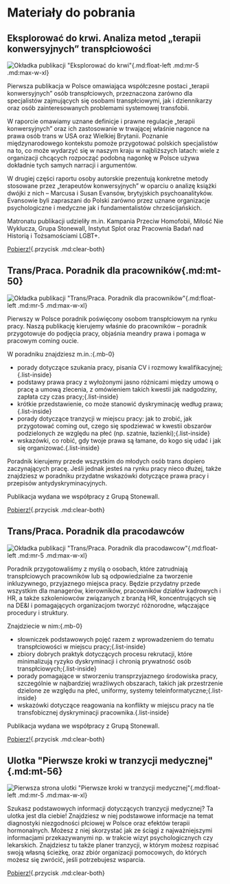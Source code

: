 # Materiały do pobrania

## Eksplorować do krwi. Analiza metod „terapii konwersyjnych” transpłciowości

![Okładka publikacji "Eksplorować do krwi"](/media/img/okladka-eksplorować-do-krwi.png){.md:float-left .md:mr-5 .md:max-w-xl}

Pierwsza publikacja w Polsce omawiająca współczesne postaci „terapii konwersyjnych” osób transpłciowych, przeznaczona zarówno dla specjalistów zajmujących się osobami transpłciowymi, jak i dziennikarzy oraz osób zainteresowanych problemami systemowej transfobii. 

W raporcie omawiamy uznane definicje i prawne regulacje „terapii konwersyjnych” oraz ich zastosowanie w trwającej właśnie nagonce na prawa osób trans w USA oraz Wielkiej Brytanii. Poznanie międzynarodowego kontekstu pomoże przygotować polskich specjalistów na to, co może wydarzyć się w naszym kraju w najbliższych latach: wiele z organizacji chcących rozpocząć podobną nagonkę w Polsce używa dokładnie tych samych narracji i argumentów.

W drugiej części raportu osoby autorskie prezentują konkretne metody stosowane przez „terapeutów konwersyjnych” w oparciu o analizę książki dwójki z nich – Marcusa i Susan Evansów, brytyjskich psychoanalityków. Evansowie byli  zapraszani do Polski zarówno przez uznane organizacje psychologiczne i medyczne jak i fundamentalistów chrześcijańskich.

Matronatu publikacji udzieliły m.in. Kampania Przeciw Homofobii, Miłość Nie Wyklucza, Grupa Stonewall, Instytut Splot oraz Pracownia Badań nad Historią i Tożsamościami LGBT+.

[Pobierz!](/media/docs/autorskie/eksplorować-do-krwi.pdf){.przycisk .md:clear-both}

## Trans/Praca. Poradnik dla pracowników{.md:mt-50}

![Okładka publikacji "Trans/Praca. Poradnik dla pracowników"](/media/img/okladka-transpraca-poradnik-dla-pracownikow.png){.md:float-left .md:mr-5 .md:max-w-xl}

Pierwszy w Polsce poradnik poświęcony osobom transpłciowym na rynku pracy. Naszą publikację kierujemy właśnie do pracowników – poradnik przygotowuje do podjęcia pracy, objaśnia meandry prawa i pomaga w pracowym coming oucie. 

W poradniku znajdziesz m.in.:{.mb-0}
- porady dotyczące szukania pracy, pisania CV i rozmowy kwalifikacyjnej;{.list-inside}
- podstawy prawa pracy z wyłożonymi jasno różnicami między umową o pracę a umową zlecenia, z omówieniem takich kwestii jak nadgodziny, zapłata czy czas pracy;{.list-inside}
- krótkie przedstawienie, co może stanowić dyskryminację według prawa;{.list-inside}
- porady dotyczące tranzycji w miejscu pracy: jak to zrobić, jak przygotować coming out, czego się spodziewać w kwestii obszarów podzielonych ze względu na płeć (np. szatnie, łazienki);{.list-inside}
- wskazówki, co robić, gdy twoje prawa są łamane, do kogo się udać i jak się organizować.{.list-inside}

Poradnik kierujemy przede wszystkim do młodych osób trans dopiero zaczynających pracę. Jeśli jednak jesteś na rynku pracy nieco dłużej, także znajdziesz w poradniku przydatne wskazówki dotyczące prawa pracy i przepisów antydyskryminacyjnych.

Publikacja wydana we współpracy z Grupą Stonewall. 

[Pobierz!](/media/docs/autorskie/transpraca-poradnik-dla-pracownikow.pdf){.przycisk .md:clear-both}

## Trans/Praca. Poradnik dla pracodawców

![Okładka publikacji "Trans/Praca. Poradnik dla pracodawcow"](/media/img/okladka-transpraca-poradnik-dla-pracodawcow.png){.md:float-left .md:mr-5 .md:max-w-xl}

Poradnik przygotowaliśmy z myślą o osobach, które zatrudniają transpłciowych pracowników lub są odpowiedzialne za tworzenie inkluzywnego, przyjaznego miejsca pracy. Będzie przydatny przede wszystkim dla managerów, kierowników, pracowników działów kadrowych i HR, a także szkoleniowców związanych z branżą HR, koncentrujących się na DE&I i pomagających organizacjom tworzyć różnorodne, włączające procedury i struktury.

Znajdziecie w nim:{.mb-0}
- słowniczek podstawowych pojęć razem z wprowadzeniem do tematu transpłciowości w miejscu pracy;{.list-inside}
- zbiory dobrych praktyk dotyczących procesu rekrutacji, które minimalizują ryzyko dyskryminacji i chronią prywatność osób transpłciowych;{.list-inside}
- porady pomagające w stworzeniu transprzyjaznego środowiska pracy, szczególnie w najbardziej wrażliwych obszarach, takich jak przestrzenie dzielone ze względu na płeć, uniformy, systemy teleinformatyczne;{.list-inside}
- wskazówki dotyczące reagowania na konflikty w miejscu pracy na tle transfobicznej dyskryminacji pracownika.{.list-inside}

Publikacja wydana we współpracy z Grupą Stonewall. 

[Pobierz!](/media/docs/autorskie/transpraca-poradnik-dla-pracodawcow.pdf){.przycisk .md:clear-both}

## Ulotka "Pierwsze kroki w tranzycji medycznej"{.md:mt-56}

![Pierwsza strona ulotki "Pierwsze kroki w tranzycji medycznej"](/media/img/okladka-pierwsze-kroki-ulotka.png){.md:float-left .md:mr-5 .md:max-w-xl}

Szukasz podstawowych informacji dotyczących tranzycji medycznej? Ta ulotka jest dla ciebie! Znajdziesz w niej podstawowe informacje na temat diagnostyki niezgodności płciowej w Polsce oraz efektów terapii hormonalnych. Możesz z niej skorzystać jak ze ściągi z najważniejszymi informacjami przekazywanymi np. w trakcie wizyt psychologicznych czy lekarskich. Znajdziesz tu także planer tranzycji, w którym możesz rozpisać swoją własną ścieżkę, oraz zbiór organizacji pomocowych, do których możesz się zwrócić, jeśli potrzebujesz wsparcia.  

[Pobierz!](/media/docs/autorskie/pierwsze-kroki-ulotka.pdf){.przycisk .md:clear-both}
